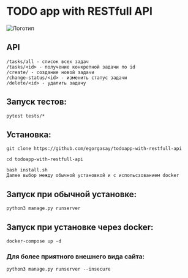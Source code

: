 # TODO app with RESTfull API
![Логотип](https://user-images.githubusercontent.com/102957432/176931773-9af8950b-e4c5-47b0-89b1-9e638d4a6524.png)

## API
```/tasks/all - список всех задач```  
```/tasks/<id> - получение конкретной задачи по id```  
```/create/ - создание новой задачи```  
```/change-status/<id> - изменить статус задачи```  
```/delete/<id> - удалить задачу```  

  
## Запуск тестов:
```
pytest tests/*  
```
## Установка:
```
git clone https://github.com/egorgasay/todoapp-with-restfull-api

cd todoapp-with-restfull-api

bash install.sh
Далее выбор между обычной установкой и с испольсзованием docker
```
## Запуск при обычной установке:
```
python3 manage.py runserver
```  
## Запуск при установке через docker:
```
docker-compose up -d
```  
### Для более приятного внешнего вида сайта:  
```python3 manage.py runserver --insecure```